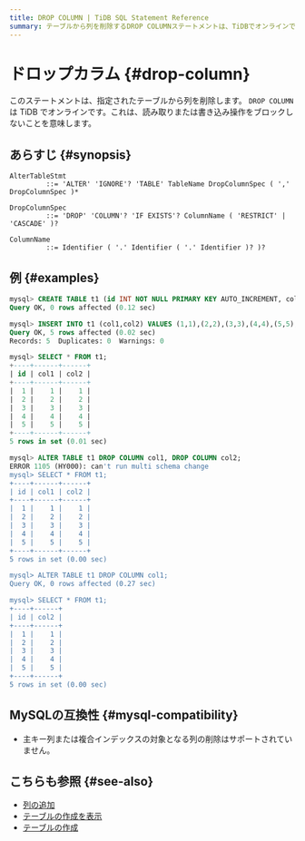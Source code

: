 ```yaml
---
title: DROP COLUMN | TiDB SQL Statement Reference
summary: テーブルから列を削除するDROP COLUMNステートメントは、TiDBでオンラインで実行されます。これにより、読み取りまたは書き込み操作がブロックされることはありません。ただし、主キー列または複合インデックスの対象となる列の削除はサポートされていません。
---
```


# ドロップカラム {#drop-column}

このステートメントは、指定されたテーブルから列を削除します。 `DROP COLUMN`は TiDB でオンラインです。これは、読み取りまたは書き込み操作をブロックしないことを意味します。

## あらすじ {#synopsis}

```ebnf+diagram
AlterTableStmt
         ::= 'ALTER' 'IGNORE'? 'TABLE' TableName DropColumnSpec ( ',' DropColumnSpec )*

DropColumnSpec
         ::= 'DROP' 'COLUMN'? 'IF EXISTS'? ColumnName ( 'RESTRICT' | 'CASCADE' )?

ColumnName
         ::= Identifier ( '.' Identifier ( '.' Identifier )? )?
```

## 例 {#examples}

```sql
mysql> CREATE TABLE t1 (id INT NOT NULL PRIMARY KEY AUTO_INCREMENT, col1 INT NOT NULL, col2 INT NOT NULL);
Query OK, 0 rows affected (0.12 sec)

mysql> INSERT INTO t1 (col1,col2) VALUES (1,1),(2,2),(3,3),(4,4),(5,5);
Query OK, 5 rows affected (0.02 sec)
Records: 5  Duplicates: 0  Warnings: 0

mysql> SELECT * FROM t1;
+----+------+------+
| id | col1 | col2 |
+----+------+------+
|  1 |    1 |    1 |
|  2 |    2 |    2 |
|  3 |    3 |    3 |
|  4 |    4 |    4 |
|  5 |    5 |    5 |
+----+------+------+
5 rows in set (0.01 sec)

mysql> ALTER TABLE t1 DROP COLUMN col1, DROP COLUMN col2;
ERROR 1105 (HY000): can't run multi schema change
mysql> SELECT * FROM t1;
+----+------+------+
| id | col1 | col2 |
+----+------+------+
|  1 |    1 |    1 |
|  2 |    2 |    2 |
|  3 |    3 |    3 |
|  4 |    4 |    4 |
|  5 |    5 |    5 |
+----+------+------+
5 rows in set (0.00 sec)

mysql> ALTER TABLE t1 DROP COLUMN col1;
Query OK, 0 rows affected (0.27 sec)

mysql> SELECT * FROM t1;
+----+------+
| id | col2 |
+----+------+
|  1 |    1 |
|  2 |    2 |
|  3 |    3 |
|  4 |    4 |
|  5 |    5 |
+----+------+
5 rows in set (0.00 sec)
```

## MySQLの互換性 {#mysql-compatibility}

-   主キー列または複合インデックスの対象となる列の削除はサポートされていません。

## こちらも参照 {#see-also}

-   [列の追加](/sql-statements/sql-statement-add-column.md)
-   [テーブルの作成を表示](/sql-statements/sql-statement-show-create-table.md)
-   [テーブルの作成](/sql-statements/sql-statement-create-table.md)
